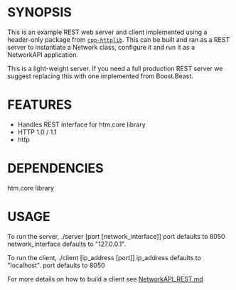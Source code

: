 # SYNOPSIS 

This is an example REST web server and client implemented using a header-only package 
from [`cpp-httplib`](https://github.com/yhirose/cpp-httplib). This can be built and ran 
as a REST server to instantiate a Network class, configure it and run it as a NetworkAPI 
application.

This is a light-weight server.  If you need a full production REST server we suggest 
replacing this with one implemented from Boost.Beast.

# FEATURES

* Handles REST interface for htm.core library
* HTTP 1.0 / 1.1
* http

# DEPENDENCIES
   htm.core library

# USAGE

To run the server, 
  ./server [port [network_interface]]
     port defaults to 8050
	 network_interface defaults to "127.0.0.1".
  
To run the client,
  ./client [ip_address [port]]
     ip_address defaults to "localhost".
	 port defaults to 8050
	 
	 
For more details on how to build a client see [NetworkAPI_REST.md](../../docs/NetworkAPI_REST.md)
